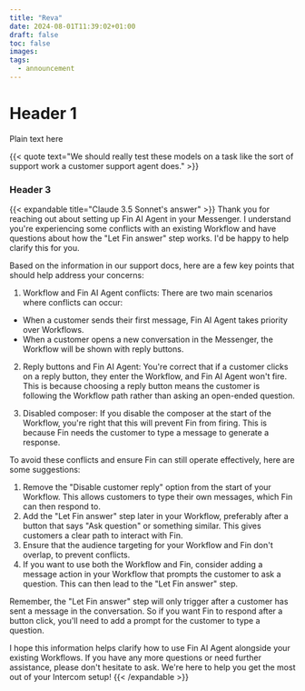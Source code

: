 ```yaml
---
title: "Reva"
date: 2024-08-01T11:39:02+01:00
draft: false
toc: false
images:
tags:
  - announcement
---
```


# Header 1

Plain text here

{{< quote text="We should really test these models on a task like the sort of support work a customer support agent does." >}}

### Header 3

{{< expandable title="Claude 3.5 Sonnet's answer" >}}
Thank you for reaching out about setting up Fin AI Agent in your Messenger. I understand you're experiencing some conflicts with an existing Workflow and have questions about how the "Let Fin answer" step works. I'd be happy to help clarify this for you.

Based on the information in our support docs, here are a few key points that should help address your concerns:

1. Workflow and Fin AI Agent conflicts: There are two main scenarios where conflicts can occur:

- When a customer sends their first message, Fin AI Agent takes priority over Workflows.
- When a customer opens a new conversation in the Messenger, the Workflow will be shown with reply buttons.

2. Reply buttons and Fin AI Agent: You're correct that if a customer clicks on a reply button, they enter the Workflow, and Fin AI Agent won't fire. This is because choosing a reply button means the customer is following the Workflow path rather than asking an open-ended question.

3. Disabled composer: If you disable the composer at the start of the Workflow, you're right that this will prevent Fin from firing. This is because Fin needs the customer to type a message to generate a response.

To avoid these conflicts and ensure Fin can still operate effectively, here are some suggestions:

1. Remove the "Disable customer reply" option from the start of your Workflow. This allows customers to type their own messages, which Fin can then respond to.
2. Add the "Let Fin answer" step later in your Workflow, preferably after a button that says "Ask question" or something similar. This gives customers a clear path to interact with Fin.
3. Ensure that the audience targeting for your Workflow and Fin don't overlap, to prevent conflicts.
4. If you want to use both the Workflow and Fin, consider adding a message action in your Workflow that prompts the customer to ask a question. This can then lead to the "Let Fin answer" step.

Remember, the "Let Fin answer" step will only trigger after a customer has sent a message in the conversation. So if you want Fin to respond after a button click, you'll need to add a prompt for the customer to type a question.

I hope this information helps clarify how to use Fin AI Agent alongside your existing Workflows. If you have any more questions or need further assistance, please don't hesitate to ask. We're here to help you get the most out of your Intercom setup!
{{< /expandable >}}